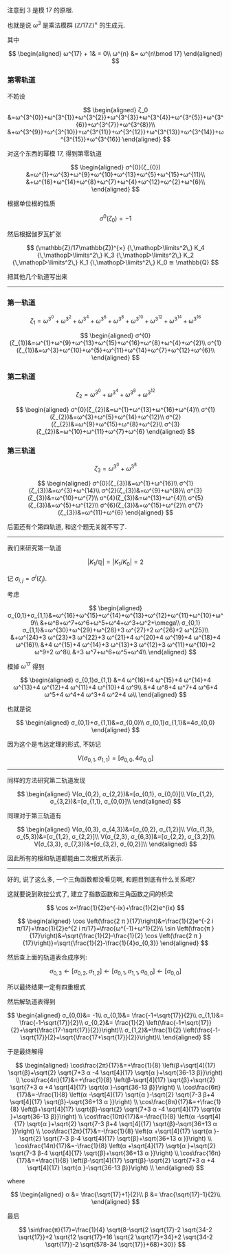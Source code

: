 注意到 $3$ 是模 $17$ 的原根.

也就是说 $ω^3$ 是乘法模群 $(\mathbb{Z}/17\mathbb{Z})^{×}$ 的生成元.

其中

$$
\begin{aligned}
ω^{17} + 1& = 0\\
ω^{n} &= ω^{n\bmod 17}
\end{aligned}
$$

### 第零轨道

不妨设

$$
\begin{aligned}
ζ_0
&=ω^{3^{0}}+ω^{3^{1}}+ω^{3^{2}}+ω^{3^{3}}+ω^{3^{4}}+ω^{3^{5}}+ω^{3^{6}}+ω^{3^{7}}+ω^{3^{8}}\\
&+ω^{3^{9}}+ω^{3^{10}}+ω^{3^{11}}+ω^{3^{12}}+ω^{3^{13}}+ω^{3^{14}}+ω^{3^{15}}+ω^{3^{16}}
\end{aligned}
$$

对这个东西的幂模 $17$, 得到第零轨道

$$
\begin{aligned}
σ^{0}(ζ_{0})
&=ω^{1}+ω^{3}+ω^{9}+ω^{10}+ω^{13}+ω^{5}+ω^{15}+ω^{11}\\
&+ω^{16}+ω^{14}+ω^{8}+ω^{7}+ω^{4}+ω^{12}+ω^{2}+ω^{6}\\
\end{aligned}
$$

根据单位根的性质

$$σ^{0}(ζ_{0})=-1$$

然后根据伽罗瓦扩张 

$$
(\mathbb{Z}/17\mathbb{Z})^{×}
{\,\mathop▷\limits^2\,} K_4
{\,\mathop▷\limits^2\,} K_3
{\,\mathop▷\limits^2\,} K_2
{\,\mathop▷\limits^2\,} K_1
{\,\mathop▷\limits^2\,} K_0
≅ \mathbb{Q}
$$

把其他几个轨道写出来

---

### 第一轨道

$$
ζ_1=ω^{3^{0}}+ω^{3^{2}}+ω^{3^{4}}+ω^{3^{6}}+ω^{3^{8}}+ω^{3^{10}}+ω^{3^{12}}+ω^{3^{14}}+ω^{3^{16}}
$$

$$
\begin{aligned}
σ^{0}(ζ_{1})&=ω^{1}+ω^{9}+ω^{13}+ω^{15}+ω^{16}+ω^{8}+ω^{4}+ω^{2}\\
σ^{1}(ζ_{1})&=ω^{3}+ω^{10}+ω^{5}+ω^{11}+ω^{14}+ω^{7}+ω^{12}+ω^{6}\\
\end{aligned}
$$

### 第二轨道

$$
ζ_{2}=ω^{3^{0}}+ω^{3^{4}}+ω^{3^{8}}+ω^{3^{12}}
$$

$$
\begin{aligned}
σ^{0}(ζ_{2})&=ω^{1}+ω^{13}+ω^{16}+ω^{4}\\
σ^{1}(ζ_{2})&=ω^{3}+ω^{5}+ω^{14}+ω^{12}\\
σ^{2}(ζ_{2})&=ω^{9}+ω^{15}+ω^{8}+ω^{2}\\
σ^{3}(ζ_{2})&=ω^{10}+ω^{11}+ω^{7}+ω^{6}
\end{aligned}
$$

### 第三轨道

$$
ζ_{3}=ω^{3^{0}}+ω^{3^{8}}
$$

$$
\begin{aligned}
σ^{0}(ζ_{3})&=ω^{1}+ω^{16}\\
σ^{1}(ζ_{3})&=ω^{3}+ω^{14}\\
σ^{2}(ζ_{3})&=ω^{9}+ω^{8}\\
σ^{3}(ζ_{3})&=ω^{10}+ω^{7}\\
σ^{4}(ζ_{3})&=ω^{13}+ω^{4}\\
σ^{5}(ζ_{3})&=ω^{5}+ω^{12}\\
σ^{6}(ζ_{3})&=ω^{15}+ω^{2}\\
σ^{7}(ζ_{3})&=ω^{11}+ω^{6}
\end{aligned}
$$

后面还有个第四轨道, 和这个题无关就不写了.

---

我们来研究第一轨道

$$
|K_1/\mathbb{Q}| = |K_1/K_0|=2
$$

记 $σ_{i,j} = σ^{i}(ζ_{j})$.

考虑

$$
\begin{aligned}
σ_{0,1}+σ_{1,1}&=ω^{16}+ω^{15}+ω^{14}+ω^{13}+ω^{12}+ω^{11}+ω^{10}+ω^9\\
&+ω^8+ω^7+ω^6+ω^5+ω^4+ω^3+ω^2+\omega\\
σ_{0,1}σ_{1,1}&=ω^{30}+ω^{29}+ω^{28}+3 ω^{27}+2 ω^{26}+2 ω^{25}\\
&+ω^{24}+3 ω^{23}+3 ω^{22}+3 ω^{21}+4 ω^{20}+4 ω^{19}+4 ω^{18}+4 ω^{16}\\
&+4 ω^{15}+4 ω^{14}+3 ω^{13}+3 ω^{12}+3 ω^{11}+ω^{10}+2 ω^9+2 ω^8\\
&+3 ω^7+ω^6+ω^5+ω^4\\
\end{aligned}
$$

模掉 $ω^{17}$ 得到

$$
\begin{aligned}
σ_{0,1}σ_{1,1}
&=4 ω^{16}+4 ω^{15}+4 ω^{14}+4 ω^{13}+4 ω^{12}+4 ω^{11}+4 ω^{10}+4 ω^9\\
&+4 ω^8+4 ω^7+4 ω^6+4 ω^5+4 ω^4+4 ω^3+4 ω^2+4 ω\\
\end{aligned}
$$

也就是说 

$$
\begin{aligned}
σ_{0,1}+σ_{1,1}&=σ_{0,0}\\
σ_{0,1}σ_{1,1}&=4σ_{0,0}
\end{aligned}
$$

因为这个是韦达定理的形式, 不妨记 

$$
V(σ_{0,1}, σ_{1,1}) = [σ_{0,0} , 4 σ_{0,0}]
$$

---

同样的方法研究第二轨道发现

$$
\begin{aligned}
V(σ_{0,2}, σ_{2,2})&=[σ_{0,1}, σ_{0,0}]\\
V(σ_{1,2}, σ_{3,2})&=[σ_{1,1}, σ_{0,0}]\\
\end{aligned}
$$

同理对于第三轨道有

$$
\begin{aligned}
V(σ_{0,3}, σ_{4,3})&=[σ_{0,2}, σ_{1,2}]\\
V(σ_{1,3}, σ_{5,3})&=[σ_{1,2}, σ_{2,2}]\\
V(σ_{2,3}, σ_{6,3})&=[σ_{2,2}, σ_{3,2}]\\
V(σ_{3,3}, σ_{7,3})&=[σ_{3,2}, σ_{0,2}]\\
\end{aligned}
$$

因此所有的根和轨道都能由二次根式所表示.


---

好的, 说了这么多, 一个三角函数都没看见啊, 和题目到底有什么关系呢?


这就要说到欧拉公式了, 建立了指数函数和三角函数之间的桥梁

$$
\cos x=\frac{1}{2}e^{-ix}+\frac{1}{2}e^{ix}
$$

$$
\begin{aligned}
\cos \left(\frac{2 π }{17}\right)&=\frac{1}{2}e^{-2 i π/17}+\frac{1}{2}e^{2 i π/17}=\frac{ω^{-1}+ω^1}{2}\\
\sin \left(\frac{π }{17}\right)&=\sqrt{\frac{1}{2}-\frac{1}{2} \cos \left(\frac{2 π }{17}\right)}=\sqrt{\frac{1}{2}-\frac{1}{4}σ_{0,3}}
\end{aligned}
$$

然后查上面的轨道表合成序列:

$$
σ_{0,3} 
←[σ_{0,2}, σ_{1,2}]
←[σ_{0,1}, σ_{1,1}, σ_{0,0}]
←[σ_{0,0}]
$$

所以最终结果一定有四重根式

然后解轨道表得到

$$
\begin{aligned}
σ_{0,0}&= -1\\
σ_{0,1}&= \frac{-1+\sqrt{17}}{2}\\
σ_{1,1}&= \frac{-1-\sqrt{17}}{2}\\
σ_{0,2}&= \frac{1}{2} \left(\frac{-1+\sqrt{17}}{2}+\sqrt{\frac{17-\sqrt{17}}{2}}\right)\\
σ_{1,2}&=\frac{1}{2} \left(\frac{-1-\sqrt{17}}{2}+\sqrt{\frac{17+\sqrt{17}}{2}}\right)\\
\end{aligned}
$$

于是最终解得

$$
\begin{aligned}
\cos\frac{2π}{17}&=+\frac{1}{8} \left(β+\sqrt[4]{17} \sqrt{β}+\sqrt{2} \sqrt{7+3 α -4 \sqrt[4]{17} \sqrt{α }+\sqrt{36-13 β}}\right) \\
\cos\frac{4π}{17}&=+\frac{1}{8} \left(β-\sqrt[4]{17} \sqrt{β}+\sqrt{2} \sqrt{7+3 α +4 \sqrt[4]{17} \sqrt{α }-\sqrt{36-13 β}}\right) \\
\cos\frac{6π}{17}&=-\frac{1}{8} \left(α -\sqrt[4]{17} \sqrt{α }-\sqrt{2} \sqrt{7-3 β+4 \sqrt[4]{17} \sqrt{β}-\sqrt{36+13 α }}\right) \\
\cos\frac{8π}{17}&=+\frac{1}{8} \left(β+\sqrt[4]{17} \sqrt{β}-\sqrt{2} \sqrt{7+3 α -4 \sqrt[4]{17} \sqrt{α }+\sqrt{36-13 β}}\right) \\
\cos\frac{10π}{17}&=-\frac{1}{8} \left(α -\sqrt[4]{17} \sqrt{α }+\sqrt{2} \sqrt{7-3 β+4 \sqrt[4]{17} \sqrt{β}-\sqrt{36+13 α }}\right) \\
\cos\frac{12π}{17}&=-\frac{1}{8} \left(α +\sqrt[4]{17} \sqrt{α }-\sqrt{2} \sqrt{7-3 β-4 \sqrt[4]{17} \sqrt{β}+\sqrt{36+13 α }}\right) \\
\cos\frac{14π}{17}&=-\frac{1}{8} \left(α +\sqrt[4]{17} \sqrt{α }+\sqrt{2} \sqrt{7-3 β-4 \sqrt[4]{17} \sqrt{β}+\sqrt{36+13 α }}\right) \\
\cos\frac{16π}{17}&=+\frac{1}{8} \left(β-\sqrt[4]{17} \sqrt{β}-\sqrt{2} \sqrt{7+3 α +4 \sqrt[4]{17} \sqrt{α }-\sqrt{36-13 β}}\right) \\
\end{aligned}
$$

where

$$
\begin{aligned}
α &= \frac{\sqrt{17}+1}{2}\\
β &= \frac{\sqrt{17}-1}{2}\\
\end{aligned}
$$

最后 

$$
\sin\frac{π}{17}=\frac{1}{4} \sqrt{8-\sqrt{2 \sqrt{17}-2 \sqrt{34-2 \sqrt{17}}+2 \sqrt{12 \sqrt{17}+16 \sqrt{2 \sqrt{17}+34}+2 \sqrt{34-2 \sqrt{17}}-2 \sqrt{578-34 \sqrt{17}}+68}+30}}
$$